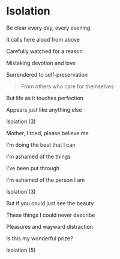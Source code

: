 # Isolation

Be clear every day, every evening

It calls here aloud from above

Carefully watched for a reason

Mistaking devotion and love

Surrendered to self-preservation

>From others who care for themselves

But life as it touches perfection

Appears just like anything else



Isolation (3)

Mother, I tried, please believe me

I'm doing the best that I can

I'm ashamed of the things

I've been put through

I'm ashamed of the person I am



Isolation (3)

But if you could just see the beauty

These things I could never describe

Pleasures and wayward distraction

Is this my wonderful prize?

Isolation (5)



